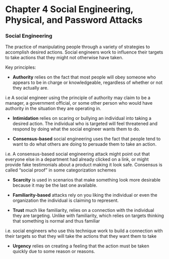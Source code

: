 # Chapter 4 Social Engineering, Physical, and Password Attacks

### Social Engineering

The practice of manipulating people through a variety of strategies to accomplish desired actions. Social engineers work to influence their targets to take actions that they might not otherwise have taken.

Key principles:

- **Authority** relies on the fact that most people will obey someone who appears to be in charge or knowledgeable, regardless of whether or not they actually are.

i.e A social engineer using the principle of authority may claim to be a manager, a government official, or some other person who would have authority in the situation they are operating in.
  
- **Intimidation** relies on scaring or bullying an individual into taking a desired action. The individual who is targeted will feel threatened and respond by doing what the social engineer wants them to do.
  
- **Consensus-based** social engineering uses the fact that people tend to want to do what others are doing to persuade them to take an action.

i.e. A consensus-based social engineering attack might point out that everyone else in a department had already clicked on a link, or might provide fake testimonials about a product making it look safe. Consensus is called “social proof” in some categorization schemes
  
- **Scarcity** is used in scenarios that make something look more desirable because it may be the last one available.
  
- **Familiarity-based** attacks rely on you liking the individual or even the organization the individual is claiming to represent.

- **Trust** much like familiarity, relies on a connection with the individual they are targeting. Unlike with familiarity, which relies on targets thinking that something is normal and thus familiar

i.e. social engineers who use this technique work to build a connection with their targets so that they will take the actions that they want them to take
  
- **Urgency** relies on creating a feeling that the action must be taken quickly due to some reason or reasons.
  
